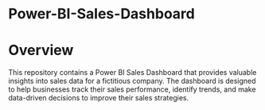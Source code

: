 # Power-BI-Sales-Dashboard
# Overview
This repository contains a Power BI Sales Dashboard that provides valuable insights into sales data for a fictitious company. The dashboard is designed to help businesses track their sales performance, identify trends, and make data-driven decisions to improve their sales strategies.
